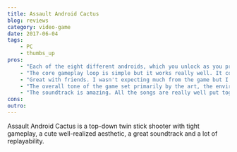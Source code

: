 ```yaml
---
title: Assault Android Cactus
blog: reviews
category: video-game
date: 2017-06-04
tags:
    - PC
    - thumbs_up
pros:
    - "Each of the eight different androids, which you unlock as you progress through the game, plays quite differently from one another which provides a lot of variety and replayability."
    - "The core gameplay loop is simple but it works really well. It consists of shooting enemies, picking up powerups, avoid/dodging enemies, shooting with your secondary more powerful weapon and doing it over and over again against a wide variety of different enemies and bosses. There's never a dull moment, it's action action and even more action."
    - "Great with friends. I wasn't expecting much from the game but I played it with a friend. To be honest, we had a hard time putting the game down, we were having a lot of fun and we were laughing so much."
    - "The overall tone of the game set primarily by the art, the environments, the story, the voice acting and the soundtrack is hard to explain but it's unique and unlike anything I've seen in the past."
    - "The soundtrack is amazing. All the songs are really well put together and fit the game perfectly. When one song in particular called Little Android started playing I was laughing so hard that it forced me to get up and take a piss because I was going to piss in my pants, however while pissing I was laughing even harder and it almost made me shit my pants. Truly a great work of art."
cons:
outro:
---
```

Assault Android Cactus is a top-down twin stick shooter with tight gameplay, a cute well-realized aesthetic, a great soundtrack and a lot of replayability.
